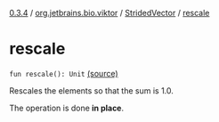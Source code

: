 [0.3.4](../../index.md) / [org.jetbrains.bio.viktor](../index.md) / [StridedVector](index.md) / [rescale](.)

# rescale

`fun rescale(): Unit` [(source)](https://github.com/JetBrains-Research/viktor/blob/0.3.4/src/main/kotlin/org/jetbrains/bio/viktor/StridedVector.kt#L301)

Rescales the elements so that the sum is 1.0.

The operation is done **in place**.

